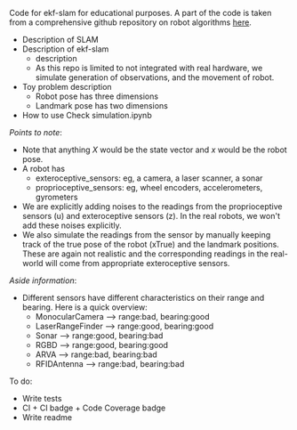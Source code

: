 Code for ekf-slam for educational purposes. A part of the code is taken from a comprehensive github repository on robot algorithms [here](https://github.com/AtsushiSakai/PythonRobotics).

- Description of SLAM
- Description of ekf-slam
    - description
    - As this repo is limited to not integrated with real hardware, we simulate generation of observations, and the movement of robot.
- Toy problem description
    - Robot pose has three dimensions
    - Landmark pose has two dimensions
- How to use
Check simulation.ipynb

*Points to note*:
- Note that anything *X* would be the state vector and *x* would be the robot pose.
- A robot has
    - exteroceptive_sensors: eg, a camera, a laser scanner, a sonar
    - proprioceptive_sensors: eg, wheel encoders, accelerometers, gyrometers
- We are explicitly adding noises to the readings from the proprioceptive sensors (u) and exteroceptive sensors (z). In the real robots, we won't add these noises explicitly. 
- We also simulate the readings from the sensor by manually keeping track of the true pose of the robot (xTrue) and the landmark positions. These are again not realistic and the corresponding readings in the real-world will come from appropriate exteroceptive sensors.

*Aside information*:
- Different sensors have different characteristics on their range and bearing. Here is a quick overview:
    - MonocularCamera --> range:bad, bearing:good
    - LaserRangeFinder --> range:good, bearing:good
    - Sonar --> range:good, bearing:bad
    - RGBD --> range:good, bearing:good
    - ARVA --> range:bad, bearing:bad
    - RFIDAntenna --> range:bad, bearing:bad

To do:
- Write tests
- CI + CI badge + Code Coverage badge 
- Write readme